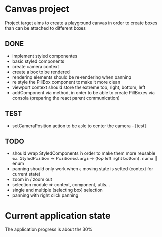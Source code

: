 # Canvas project
Project target aims to create a playground canvas in order to create boxes
than can be attached to different boxes

## DONE
- implement styled componentes
- basic styled components
- create camera context
- create a box to be rendered
- rendering elements should be re-rendering when panning
- re style the PillBox component to make it more clean
- viewport context should store the extreme top, right, bottom, left
- addComponent via method, in order to be able to create PillBoxes via consola
  (preparing the react parent communication)

## TEST
- setCameraPosition action to be able to center the camera - [test]

## TODO
- should wrap StyledComponents in order to make them more reusable
  ex: StyledPosition -> Positioned: args => (top left right bottom): nums || enum
- panning should only work when a moving state is setted (context for current state)
- zoom in / zoom out
- selection module => context, component, utils...
- single and multiple (selecting box) selection
- panning with right click panning

# Current application state
The application progress is about the 30%
